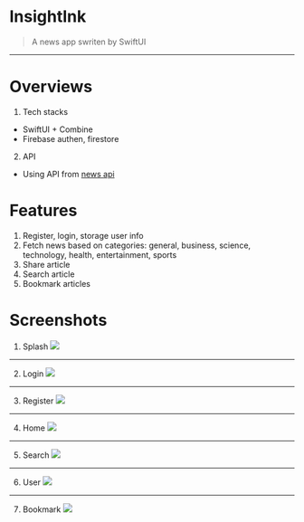 
# InsightInk
> A news app swriten by SwiftUI
---

# Overviews
1. Tech stacks
- SwiftUI + Combine
- Firebase authen, firestore

2. API
- Using API from [news api](https://newsapi.org/)

# Features
1. Register, login, storage user info
2. Fetch news based on categories: general, business, science, technology, health, entertainment, sports
3. Share article
4. Search article
5. Bookmark articles

# Screenshots
1. Splash
![](/news%20app/screen-shot/splash-screen.png)
---

2. Login
![](/news%20app/screen-shot/login.png)
---

3. Register
![](/news%20app/screen-shot/register.png)
---

4. Home
![](/news%20app/screen-shot/home.png)
---

5. Search
![](/news%20app/screen-shot/search.png)
---

6. User
![](/news%20app/screen-shot/user.png)
---

7. Bookmark
![](/news%20app/screen-shot/bookmark.png)